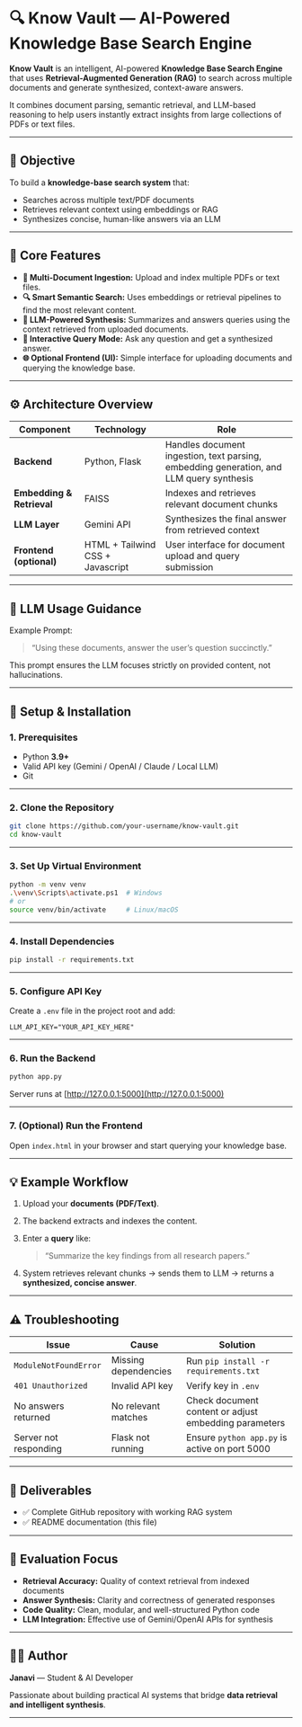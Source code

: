 
# 🔍 Know Vault — AI-Powered Knowledge Base Search Engine

**Know Vault** is an intelligent, AI-powered **Knowledge Base Search Engine** that uses **Retrieval-Augmented Generation (RAG)** to search across multiple documents and generate synthesized, context-aware answers.  

It combines document parsing, semantic retrieval, and LLM-based reasoning to help users instantly extract insights from large collections of PDFs or text files.

---

## 🎯 Objective

To build a **knowledge-base search system** that:
- Searches across multiple text/PDF documents
- Retrieves relevant context using embeddings or RAG
- Synthesizes concise, human-like answers via an LLM

---

## 🧩 Core Features

- **📂 Multi-Document Ingestion:** Upload and index multiple PDFs or text files.
- **🔍 Smart Semantic Search:** Uses embeddings or retrieval pipelines to find the most relevant content.
- **🧠 LLM-Powered Synthesis:** Summarizes and answers queries using the context retrieved from uploaded documents.
- **💬 Interactive Query Mode:** Ask any question and get a synthesized answer.
- **🌐 Optional Frontend (UI):** Simple interface for uploading documents and querying the knowledge base.

---

## ⚙️ Architecture Overview

| Component | Technology | Role |
|------------|-------------|------|
| **Backend** | Python, Flask | Handles document ingestion, text parsing, embedding generation, and LLM query synthesis |
| **Embedding & Retrieval** | FAISS| Indexes and retrieves relevant document chunks |
| **LLM Layer** | Gemini API  | Synthesizes the final answer from retrieved context |
| **Frontend (optional)** | HTML + Tailwind CSS + Javascript | User interface for document upload and query submission |

---

## 🧠 LLM Usage Guidance

Example Prompt:

> “Using these documents, answer the user’s question succinctly.”

This prompt ensures the LLM focuses strictly on provided content, not hallucinations.

---

## 🚀 Setup & Installation

### 1. Prerequisites
- Python **3.9+**
- Valid API key (Gemini / OpenAI / Claude / Local LLM)
- Git

---

### 2. Clone the Repository

```bash
git clone https://github.com/your-username/know-vault.git
cd know-vault
````

---

### 3. Set Up Virtual Environment

```bash
python -m venv venv
.\venv\Scripts\activate.ps1  # Windows
# or
source venv/bin/activate     # Linux/macOS
```

---

### 4. Install Dependencies

```bash
pip install -r requirements.txt
```

---

### 5. Configure API Key

Create a `.env` file in the project root and add:

```env
LLM_API_KEY="YOUR_API_KEY_HERE"
```

---

### 6. Run the Backend

```bash
python app.py
```

Server runs at [http://127.0.0.1:5000](http://127.0.0.1:5000)

---

### 7. (Optional) Run the Frontend

Open `index.html` in your browser and start querying your knowledge base.

---

## 💡 Example Workflow

1. Upload your **documents (PDF/Text)**.
2. The backend extracts and indexes the content.
3. Enter a **query** like:

   > “Summarize the key findings from all research papers.”
4. System retrieves relevant chunks → sends them to LLM → returns a **synthesized, concise answer**.

---

## ⚠️ Troubleshooting

| Issue                 | Cause                | Solution                                              |
| --------------------- | -------------------- | ----------------------------------------------------- |
| `ModuleNotFoundError` | Missing dependencies | Run `pip install -r requirements.txt`                 |
| `401 Unauthorized`    | Invalid API key      | Verify key in `.env`                                  |
| No answers returned   | No relevant matches  | Check document content or adjust embedding parameters |
| Server not responding | Flask not running    | Ensure `python app.py` is active on port 5000         |

---

## 🧩 Deliverables

* ✅ Complete GitHub repository with working RAG system
* ✅ README documentation (this file)

---

## 🧠 Evaluation Focus

* **Retrieval Accuracy:** Quality of context retrieval from indexed documents
* **Answer Synthesis:** Clarity and correctness of generated responses
* **Code Quality:** Clean, modular, and well-structured Python code
* **LLM Integration:** Effective use of Gemini/OpenAI APIs for synthesis

---

## 🧑‍💻 Author

**Janavi** — Student & AI Developer

Passionate about building practical AI systems that bridge **data retrieval and intelligent synthesis**.

---



